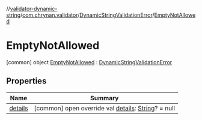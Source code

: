 //[validator-dynamic-string](../../../../index.md)/[com.chrynan.validator](../../index.md)/[DynamicStringValidationError](../index.md)/[EmptyNotAllowed](index.md)



# EmptyNotAllowed  
 [common] object [EmptyNotAllowed](index.md) : [DynamicStringValidationError](../index.md)   


## Properties  
  
|  Name |  Summary | 
|---|---|
| <a name="com.chrynan.validator/DynamicStringValidationError.EmptyNotAllowed/details/#/PointingToDeclaration/"></a>[details](index.md#%5Bcom.chrynan.validator%2FDynamicStringValidationError.EmptyNotAllowed%2Fdetails%2F%23%2FPointingToDeclaration%2F%5D%2FProperties%2F1584461913)| <a name="com.chrynan.validator/DynamicStringValidationError.EmptyNotAllowed/details/#/PointingToDeclaration/"></a> [common] open override val [details](index.md#%5Bcom.chrynan.validator%2FDynamicStringValidationError.EmptyNotAllowed%2Fdetails%2F%23%2FPointingToDeclaration%2F%5D%2FProperties%2F1584461913): [String](https://kotlinlang.org/api/latest/jvm/stdlib/kotlin/-string/index.html)? = null   <br>|

